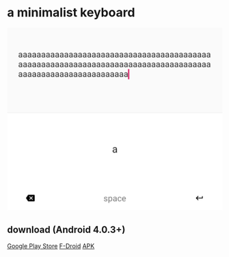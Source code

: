 # a minimalist keyboard

![screenshot](doc/screenshot.png)

## download (Android 4.0.3+)
[Google Play Store](https://f-droid.org/packages/io.github.dkter.aaaaa)
[F-Droid](https://f-droid.org/packages/io.github.dkter.aaaaa)
[APK](https://github.com/dkter/aaaaa/releases/latest/aaaaa.apk)
